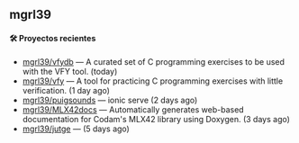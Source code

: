 ## mgrl39 












#### 🛠 Proyectos recientes

- [mgrl39/vfydb](https://github.com/mgrl39/vfydb) — A curated set of C programming exercises to be used with the VFY tool. (today)
- [mgrl39/vfy](https://github.com/mgrl39/vfy) — A tool for practicing C programming exercises with little verification. (1 day ago)
- [mgrl39/puigsounds](https://github.com/mgrl39/puigsounds) — ionic serve (2 days ago)
- [mgrl39/MLX42docs](https://github.com/mgrl39/MLX42docs) — Automatically generates web-based documentation for Codam&#39;s MLX42 library using Doxygen. (3 days ago)
- [mgrl39/jutge](https://github.com/mgrl39/jutge) —  (5 days ago)




